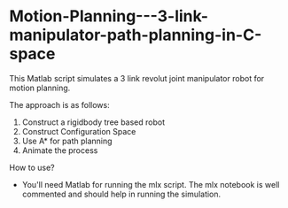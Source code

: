 # Motion-Planning---3-link-manipulator-path-planning-in-C-space

This Matlab script simulates a 3 link revolut joint manipulator robot for motion planning.

The approach is as follows:
1. Construct a rigidbody tree based robot
2. Construct Configuration Space
3. Use A* for path planning
4. Animate the process

How to use?
- You'll need Matlab for running the mlx script.
The mlx notebook is well commented and should help in running the simulation.
